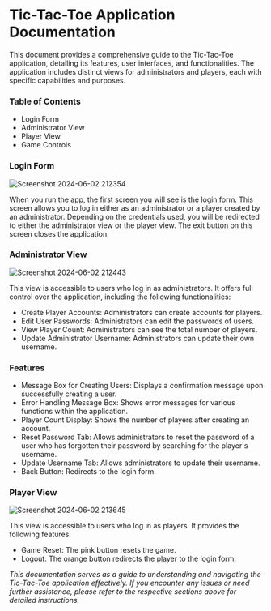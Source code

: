 # Tic-Tac-Toe Application Documentation

This document provides a comprehensive guide to the Tic-Tac-Toe application, detailing its features, user interfaces, and functionalities. The application includes distinct views for administrators and players, each with specific capabilities and purposes.

### Table of Contents

* Login Form
* Administrator View
* Player View
* Game Controls

### Login Form
![Screenshot 2024-06-02 212354](https://github.com/kyleysrael/TicTacToe/assets/108644493/c8aae93b-6184-49f9-9f80-7a194bab03c1)

When you run the app, the first screen you will see is the login form. This screen allows you to log in either as an administrator or a player created by an administrator. Depending on the credentials used, you will be redirected to either the administrator view or the player view. The exit button on this screen closes the application.

### Administrator View
![Screenshot 2024-06-02 212443](https://github.com/kyleysrael/TicTacToe/assets/108644493/97d45832-3384-4c82-8b63-8359ae01d34e)

This view is accessible to users who log in as administrators. It offers full control over the application, including the following functionalities:

* Create Player Accounts: Administrators can create accounts for players.
* Edit User Passwords: Administrators can edit the passwords of users.
* View Player Count: Administrators can see the total number of players.
* Update Administrator Username: Administrators can update their own username.

### Features

* Message Box for Creating Users: Displays a confirmation message upon successfully creating a user.
* Error Handling Message Box: Shows error messages for various functions within the application.
* Player Count Display: Shows the number of players after creating an account.
* Reset Password Tab: Allows administrators to reset the password of a user who has forgotten their password by searching for the player's username.
* Update Username Tab: Allows administrators to update their username.
* Back Button: Redirects to the login form.

### Player View
![Screenshot 2024-06-02 213645](https://github.com/kyleysrael/TicTacToe/assets/108644493/336fbcf7-3b1e-4f5a-a524-977341f88b36)

This view is accessible to users who log in as players. It provides the following features:

- Game Reset: The pink button resets the game.
- Logout: The orange button redirects the player to the login form.




*This documentation serves as a guide to understanding and navigating the Tic-Tac-Toe application effectively. If you encounter any issues or need further assistance, please refer to the respective sections above for detailed instructions.*

